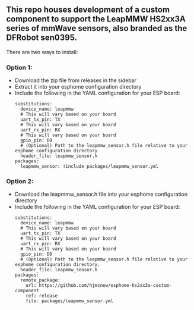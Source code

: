 ## This repo houses development of a custom component to support the LeapMMW HS2xx3A series of mmWave sensors, also branded as the DFRobot sen0395.

There are two ways to install:

### Option 1:
 * Download the zip file from releases in the sidebar
 * Extract it into your esphome configuration directory
 * Include the following in the YAML configuration for your ESP board:
   ```
   substitutions:
     device_name: leapmmw
     # This will vary based on your board
     uart_tx_pin: TX
     # This will vary based on your board
     uart_rx_pin: RX
     # This will vary based on your board
     gpio_pin: D0
     # (Optional) Path to the leapmmw_sensor.h file relative to your esphome configuration directory
     header_file: leapmmw_sensor.h
   packages:
     leapmmw_sensor: !include packages/leapmmw_sensor.yml
   ```

### Option 2:
 * Download the leapmmw_sensor.h file into your esphome configuration directory
 * Include the following in the YAML configuration for your ESP board:
   ```
   substitutions:
     device_name: leapmmw
     # This will vary based on your board
     uart_tx_pin: TX
     # This will vary based on your board
     uart_rx_pin: RX
     # This will vary based on your board
     gpio_pin: D0
     # (Optional) Path to the leapmmw_sensor.h file relative to your esphome configuration directory.
     header_file: leapmmw_sensor.h
   packages:
     remote_package:
       url: https://github.com/hjmcnew/esphome-hs2xx3a-custom-component
       ref: release
       file: packages/leapmmw_sensor.yml
   ```
